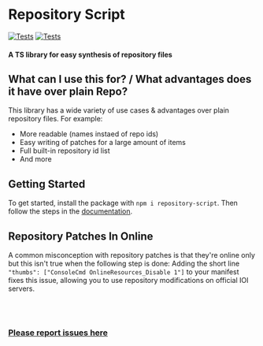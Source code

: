 # Repository Script
[![Tests](https://github.com/bennett-sh/repository-script/actions/workflows/tests.yml/badge.svg?event=push)](https://github.com/bennett-sh/repository-script/actions/workflows/tests.yml)
[![Tests](https://github.com/bennett-sh/repository-script/actions/workflows/artifacts.yml/badge.svg?event=push)](https://github.com/bennett-sh/repository-script/actions/workflows/artifacts.yml)
#### A TS library for easy synthesis of repository files

## What can I use this for? / What advantages does it have over plain Repo?
This library has a wide variety of use cases & advantages over plain repository files.
For example:
- More readable (names instaed of repo ids)
- Easy writing of patches for a large amount of items
- Full built-in repository id list
- And more

## Getting Started
To get started, install the package with ```npm i repository-script```. Then follow the steps in the [documentation](DOCUMENTATION.md).

## Repository Patches In Online
A common misconception with repository patches is that they're online only but this isn't true when the following step is done:
Adding the short line ```"thumbs": ["ConsoleCmd OnlineResources_Disable 1"]``` to your manifest fixes this issue, allowing you to use repository modifications on official IOI servers.

<br/>
<br/>

### [Please report issues here](https://github.com/bennett-sh/repository-script/issues)
